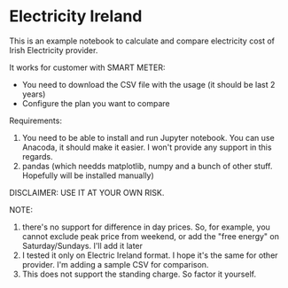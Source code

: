 # Electricity Ireland

This is an example notebook to calculate and compare electricity cost of Irish Electricity provider.

It works for customer with SMART METER:
* You need to download the CSV file with the usage (it should be last 2 years)
* Configure the plan you want to compare

Requirements: 
1. You need to be able to install and run Jupyter notebook. You can use Anacoda, it should make it easier. I won't provide any support in this regards.
2. pandas (which needds matplotlib, numpy and a bunch of other stuff. Hopefully will be installed manually)

DISCLAIMER:
USE IT AT YOUR OWN RISK.

NOTE:
1. there's no support for difference in day prices. So, for example, you cannot exclude peak price from weekend, or add the "free energy" on Saturday/Sundays. I'll add it later
2. I tested it only on Electric Ireland format. I hope it's the same for other provider. I'm adding a sample CSV for comparison.
3. This does not support the standing charge. So factor it yourself.
